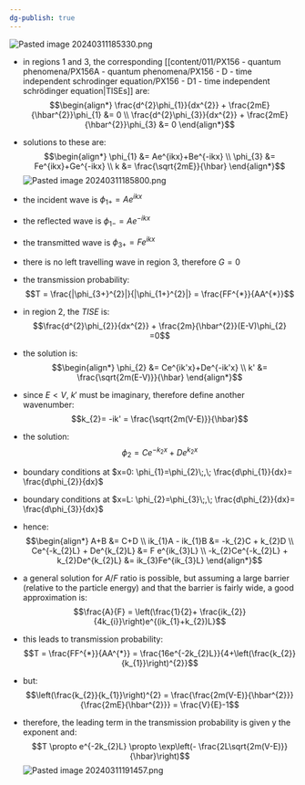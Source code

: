 ```yaml
---
dg-publish: true
---
```


![Pasted image 20240311185330.png](/img/user/pics/Pasted%20image%2020240311185330.png)
- in regions $1$ and $3$, the corresponding [[content/011/PX156 - quantum phenomena/PX156A - quantum phenomena/PX156 - D - time independent schrodinger equation/PX156 - D1 - time independent schrödinger equation\|TISEs]] are: 
$$\begin{align*}
		\frac{d^{2}\phi_{1}}{dx^{2}} + \frac{2mE}{\hbar^{2}}\phi_{1} &= 0 \\
		\frac{d^{2}\phi_{3}}{dx^{2}} + \frac{2mE}{\hbar^{2}}\phi_{3} &= 0
	\end{align*}$$
- solutions to these are: 
$$\begin{align*}
		\phi_{1} &= Ae^{ikx}+Be^{-ikx} \\
		\phi_{3} &= Fe^{ikx}+Ge^{-ikx} \\
		k &= \frac{\sqrt{2mE}}{\hbar}
	\end{align*}$$
![Pasted image 20240311185800.png](/img/user/pics/Pasted%20image%2020240311185800.png)
- the incident wave is $\phi_{1+} = Ae^{ikx}$
- the reflected wave is $\phi_{1-} = Ae^{-ikx}$
- the transmitted wave is $\phi_{3+} = Fe^{ikx}$
- there is no left travelling wave in region $3$, therefore $G=0$

- the transmission probability: 
$$T = \frac{|\phi_{3+}^{2}|}{|\phi_{1+}^{2}|} = \frac{FF^{*}}{AA^{*}}$$
- in region 2, the *TISE* is: 
$$\frac{d^{2}\phi_{2}}{dx^{2}} + \frac{2m}{\hbar^{2}}(E-V)\phi_{2} =0$$
- the solution is: 
$$\begin{align*}
	\phi_{2} &= Ce^{ik'x}+De^{-ik'x} \\
	k' &= \frac{\sqrt{2m(E-V)}}{\hbar}
\end{align*}$$
- since $E<V$, $k'$ must be imaginary, therefore define another wavenumber: 
$$k_{2}= -ik' = \frac{\sqrt{2m(V-E)}}{\hbar}$$
- the solution: 
$$\phi_{2} = Ce^{-k_{2}x}+De^{k_{2}x}$$
- boundary conditions at $x=0: \phi_{1}=\phi_{2}\;,\; \frac{d\phi_{1}}{dx}= \frac{d\phi_{2}}{dx}$
- boundary conditions at $x=L: \phi_{2}=\phi_{3}\;,\; \frac{d\phi_{2}}{dx}= \frac{d\phi_{3}}{dx}$

- hence: 
$$\begin{align*}
	A+B &= C+D \\
	ik_{1}A - ik_{1}B &= -k_{2}C + k_{2}D \\
	Ce^{-k_{2}L} + De^{k_{2}L} &= F e^{ik_{3}L} \\
	-k_{2}Ce^{-k_{2}L} + k_{2}De^{k_{2}L} &= ik_{3}Fe^{ik_{3}L}
\end{align*}$$
- a general solution for $A/F$ ratio is possible, but assuming a large barrier (relative to the particle energy) and that the barrier is fairly wide, a good approximation is: 
$$\frac{A}{F} = \left(\frac{1}{2}+ \frac{ik_{2}}{4k_{i}}\right)e^{(ik_{1}+k_{2})L}$$
- this leads to transmission probability: 
$$T = \frac{FF^{*}}{AA^{*}} = \frac{16e^{-2k_{2}L}}{4+\left(\frac{k_{2}}{k_{1}}\right)^{2}}$$
- but: 
$$\left(\frac{k_{2}}{k_{1}}\right)^{2} = \frac{\frac{2m(V-E)}{\hbar^{2}}}{\frac{2mE}{\hbar^{2}}} = \frac{V}{E}-1$$
- therefore, the leading term in the transmission probability is given y the exponent and: 
$$T \propto e^{-2k_{2}L} \propto \exp\left(- \frac{2L\sqrt{2m(V-E)}}{\hbar}\right)$$
![Pasted image 20240311191457.png](/img/user/pics/Pasted%20image%2020240311191457.png)